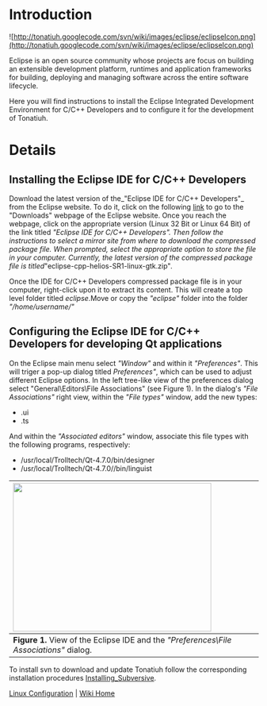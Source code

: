 # Introduction #
![http://tonatiuh.googlecode.com/svn/wiki/images/eclipse/eclipseIcon.png](http://tonatiuh.googlecode.com/svn/wiki/images/eclipse/eclipseIcon.png)

Eclipse is an open source community whose projects are focus on building an extensible development platform, runtimes and application frameworks for building, deploying and managing software across the entire software lifecycle.

Here you will find instructions to install the Eclipse Integrated Development Environment for C/C++ Developers and to configure it for the development of Tonatiuh.

# Details #

## Installing the Eclipse IDE for C/C++ Developers ##
Download the latest version of the_"Eclipse IDE for C/C++ Developers"_ from the Eclipse website. To do it, click on the following [link](http://www.eclipse.org/downloads/) to go to the "Downloads" webpage of the Eclipse website. Once you reach the webpage, click on the appropriate version (Linux 32 Bit or Linux 64 Bit) of the link titled _"Eclipse IDE for C/C++ Developers". Then follow the instructions to select a mirror site from where to download the compressed package file. When prompted, select the appropriate option to store the file in your computer. Currently, the latest version of the compressed package file is titled_"eclipse-cpp-helios-SR1-linux-gtk.zip"_._

Once the IDE for C/C++ Developers compressed package file is in your computer, right-click upon it to extract its content. This will create a top level folder titled _eclipse_.Move or copy the _"eclipse"_ folder into the folder _"/home/username/"_

## Configuring the Eclipse IDE for C/C++ Developers for developing Qt applications ##

On the Eclipse main menu select _"Window"_ and within it _"Preferences"_. This will triger a pop-up dialog titled _Preferences"_, which can be used to adjust different Eclipse options. In the left tree-like view of the preferences dialog select "General\Editors\File Associations" (see Figure 1). In the dialog's _"File Associations"_ right view, within the _"File types"_ window, add the new types:
  * .ui
  * .ts

And within the _"Associated editors"_ window, associate this file types with the following programs, respectively:
  * /usr/local/Trolltech/Qt-4.7.0/bin/designer
  * /usr/local/Trolltech/Qt-4.7.0//bin/linguist

|<a href='http://picasaweb.google.com/lh/photo/qsb4_Ia8dQQ4MpdeF904fA?feat=embedwebsite'><img src='http://lh4.ggpht.com/_tmEVMS15i5Y/TLONfbgLfYI/AAAAAAAAAq4/1Yxl6FBiHU8/s400/Eclipse_file_associations.png' height='299' width='400' /></a>|
|:------------------------------------------------------------------------------------------------------------------------------------------------------------------------------------------------------------------------------------------|
| **Figure 1.** View of the Eclipse IDE and the _"Preferences\File Associations"_ dialog.                                                                                                                                                   |


To install svn to download and update Tonatiuh follow the corresponding installation procedures [Installing\_Subversive](Installing_Subversive.md).

[Linux Configuration](InstallingForLinux.md) | [Wiki Home](http://code.google.com/p/tonatiuh/w/list)